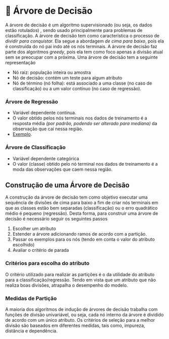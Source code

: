 # :deciduous_tree: Árvore de Decisão

A árvore de decisão é um algoritmo supervisionado (ou seja, os dados estão rotulados) , sendo usado principalmente para problemas de classificação.  A árvore de decisão tem como característica o processo de *dividir para conquistar.* Ela segue a abordagem *de cima para baixo*, pois ela é construída do nó pai indo até os nós terminais. A árvore de decisão faz parte dos algoritmos *greedy*, pois ela tem como foco apenas a divisão atual sem se preocupar com a próxima.  Uma árvore de decisão tem a seguinte representação

- Nó raiz: população inteira ou amostra
- Nó de decisão: contém um teste para algum atributo
- Nó de término (nó folha): está associado a uma classe (no caso de classificação) ou a um valor contínuo (no caso de regressão).

### Árvore de Regressão

- Variável dependente contínua.
- O valor obtido pelos nós terminais nos dados de treinamento é a resposta média *(por padrão, podendo ser alterado para mediana)* da observação que caí nessa região.
- [Exemplo](https://github.com/GabrielSBotelho/Decision-Tree/blob/main/DecisionTree_Regression.ipynb).

### Árvore de Classificação

- Variável dependente categórica
- O valor (classe) obtido pelo nó terminal nos dados de treinamento é a moda das observações que caem nessa região.

## Construção de uma Árvore de Decisão

A construção da árvore de decisão tem como objetivo executar uma sequência de divisões de cima para baixo a fim de criar nós terminais em que as classes estão bem separadas (classificação) ou o erro quadrático médio é pequeno (regressão). Desta forma, para construir uma árvore de decisão é necessário seguir os seguintes passos

1. Escolher um atributo
2. Estender a árvore adicionando ramos de acordo com a partição.
3. Passar os exemplos para os nós (tendo em conta o valor do atributo escolhido)
4. Avaliar o critério de parada

### Critérios para escolha do atributo

O critério utilizado para realizar as partições é o da utilidade do atributo para a classificação/regressão. Tendo em vista que um atributo que não realiza boas divisões, atrapalha o desempenho do modelo.

### Medidas de Partição

A maioria dos algoritmos de indução de árvores de decisão trabalha com funções de divisão univariável, ou seja, cada nó interno da árvore é dividido de acordo com um único atributo. Os critérios de seleção para a melhor divisão são baseados em diferentes medidas, tais como, impureza, distância e dependência.
